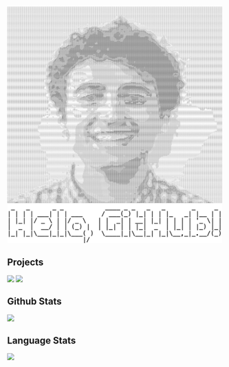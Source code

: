<img src="./ascii-art.png" width="500" />
<img src="./ascii-text-art.png" width="500"/>



## Projects
<p>
<a style="text-decoration: none" align="left" href="https://github.com/danielgros/Plants2LeafPC">
    <img src="https://github-readme-stats.vercel.app/api/pin/?username=danielgros&repo=Plants2LeafPC&show_owner=false" />
</a>
<a style="text-decoration: none" align="left" href="https://github.com/danielgros/danielgros">
    <img src="https://github-readme-stats.vercel.app/api/pin/?username=danielgros&repo=danielgros&show_owner=true" />
</a>
</p>

## Github Stats
<p>
    <img src="https://github-readme-stats.vercel.app/api?username=danielgros&count_private=true&show_icons=true&include_all_commits=true">
</p>

## Language Stats
<p>
    <img src="https://github-readme-stats.vercel.app/api/top-langs/?username=danielgros&hide=TeX&layout=compact">
</p>


<!--
**danielgros/danielgros** is a ✨ _special_ ✨ repository because its `README.md` (this file) appears on your GitHub profile.

Here are some ideas to get you started:

- 🔭 I’m currently working on ...
- 🌱 I’m currently learning ...
- 👯 I’m looking to collaborate on ...
- 🤔 I’m looking for help with ...
- 💬 Ask me about ...
- 📫 How to reach me: ...
- 😄 Pronouns: ...
- ⚡ Fun fact: ...
-->
